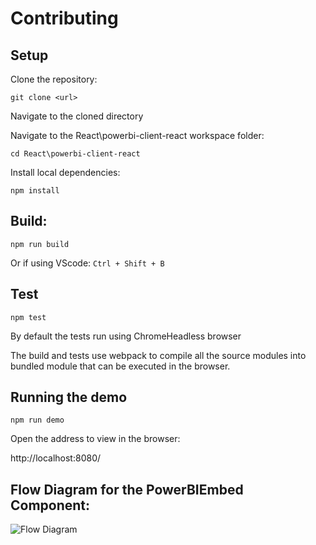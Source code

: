 # Contributing

## Setup

Clone the repository:
```
git clone <url>
```

Navigate to the cloned directory

Navigate to the React\powerbi-client-react workspace folder:
```
cd React\powerbi-client-react
```

Install local dependencies:
```
npm install
```

## Build:
```
npm run build
```
Or if using VScode: `Ctrl + Shift + B`

## Test
```
npm test
```
By default the tests run using ChromeHeadless browser

The build and tests use webpack to compile all the source modules into bundled module that can be executed in the browser.

## Running the demo

```
npm run demo
```

Open the address to view in the browser:

http://localhost:8080/

## Flow Diagram for the PowerBIEmbed Component:
![Flow Diagram](/resources/react_wrapper_flow_diagram.png)
